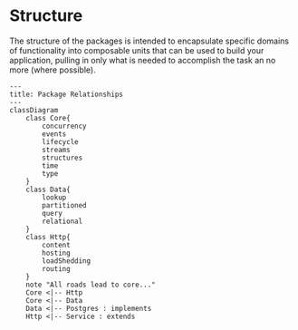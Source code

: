 # Structure

The structure of the packages is intended to encapsulate specific domains of functionality into composable units that can be used to build your application, pulling in only what is needed to accomplish the task an no more (where possible).

```mermaid
---
title: Package Relationships
---
classDiagram
    class Core{
        concurrency
        events
        lifecycle
        streams
        structures
        time
        type
    }
    class Data{
        lookup
        partitioned
        query
        relational
    }
    class Http{
        content
        hosting
        loadShedding
        routing
    }
    note "All roads lead to core..."
    Core <|-- Http
    Core <|-- Data
    Data <|-- Postgres : implements
    Http <|-- Service : extends
```
